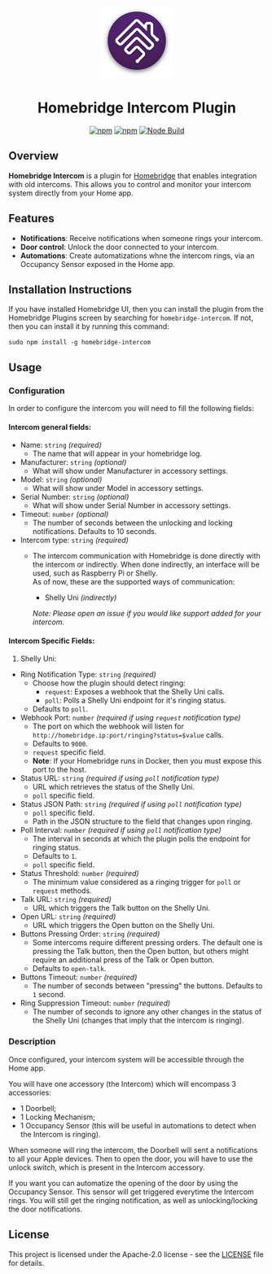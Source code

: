 <p align="center">
  <a href="https://homebridge.io"><img src="https://raw.githubusercontent.com/homebridge/branding/latest/logos/homebridge-color-round-stylized.png" height="140"></a>
</p>

<span align="center">

# Homebridge Intercom Plugin

[![npm](https://badgen.net/npm/v/homebridge-intercom)](https://www.npmjs.com/package/homebridge-intercom)
[![npm](https://badgen.net/npm/dt/homebridge-intercom?label=downloads)](https://www.npmjs.com/package/homebridge-intercom)
<a href="https://github.com/denisgabriel5/homebridge-intercom/actions/workflows/build.yml"><img title="Node Build" src="https://github.com/denisgabriel5/homebridge-intercom/actions/workflows/build.yml/badge.svg"></a>

</span>

## Overview

**Homebridge Intercom** is a plugin for [Homebridge](https://github.com/homebridge/homebridge) that enables integration with old intercoms. This allows you to control and monitor your intercom system directly from your Home app.

## Features

* **Notifications**: Receive notifications when someone rings your intercom.
* **Door control**: Unlock the door connected to your intercom.
* **Automations**: Create automatizations whne the intercom rings, via an Occupancy Sensor exposed in the Home app.

## Installation Instructions

If you have installed Homebridge UI, then you can install the plugin from the Homebridge Plugins screen by searching for `homebridge-intercom`. If not, then you can install it by running this command:

```
sudo npm install -g homebridge-intercom
```

## Usage

### Configuration

In order to configure the intercom you will need to fill the following fields:

#### Intercom general fields:

- Name: `string` _(required)_
    - The name that will appear in your homebridge log.
- Manufacturer: `string` _(optional)_
    - What will show under Manufacturer in accessory settings.
- Model: `string` _(optional)_
    - What will show under Model in accessory settings.
- Serial Number: `string` _(optional)_
    - What will show under Serial Number in accessory settings.
- Timeout: `number` _(optional)_
    - The number of seconds between the unlocking and locking notifications. Defaults to 10 seconds.
- Intercom type: `string` _(required)_
    - The intercom communication with Homebridge is done directly with the intercom or indirectly. When done indirectly, an interface will be used, such as Raspberry Pi or Shelly.  
    As of now, these are the supported ways of communication:
        - Shelly Uni _(indirectly)_

        _Note: Please open an issue if you would like support added for your intercom._

#### Intercom Specific Fields:

1. Shelly Uni:

- Ring Notification Type: `string` _(required)_
  - Choose how the plugin should detect ringing:
    - `request`: Exposes a webhook that the Shelly Uni calls.
    - `poll`: Polls a Shelly Uni endpoint for it's ringing status.
  - Defaults to `poll`.
- Webhook Port: `number` _(required if using `request` notification type)_
  - The port on which the webhook will listen for `http://homebridge.ip:port/ringing?status=$value` calls.
  - Defaults to `9000`.
  - `request` specific field.
  - **Note**: If your Homebridge runs in Docker, then you must expose this port to the host.
- Status URL: `string` _(required if using `poll` notification type)_
  - URL which retrieves the status of the Shelly Uni.
  - `poll` specific field.
- Status JSON Path: `string` _(required if using `poll` notification type)_
  - `poll` specific field.
  - Path in the JSON structure to the field that changes upon ringing.
- Poll Interval: `number` _(required if using `poll` notification type)_
  - The interval in seconds at which the plugin polls the endpoint for ringing status.
  - Defaults to `1`.
  - `poll` specific field.
- Status Threshold: `number` _(required)_
  - The minimum value considered as a ringing trigger for `poll` or `request` methods.
- Talk URL: `string` _(required)_
  - URL which triggers the Talk button on the Shelly Uni.
- Open URL: `string` _(required)_
  - URL which triggers the Open button on the Shelly Uni.
- Buttons Pressing Order: `string` _(required)_
  - Some intercoms require different pressing orders. The default one is pressing the Talk button, then the Open button, but others might require an additional press of the Talk or Open button.
  - Defaults to `open-talk`.
- Buttons Timeout: `number` _(required)_
  - The number of seconds between "pressing" the buttons. Defaults to `1` second.
- Ring Suppression Timeout: `number` _(required)_
  - The number of seconds to ignore any other changes in the status of the Shelly Uni (changes that imply that the intercom is ringing).

### Description

Once configured, your intercom system will be accessible through the Home app. 

You will have one accessory (the Intercom) which will encompass 3 accessories:
- 1 Doorbell;
- 1 Locking Mechanism;
- 1 Occupancy Sensor (this will be useful in automations to detect when the Intercom is ringing).

When someone will ring the intercom, the Doorbell will sent a notifications to all your Apple devices. Then to open the door, you will have to use the unlock switch, which is present in the Intercom accessory.

If you want you can automatize the opening of the door by using the Occupancy Sensor. This sensor will get triggered everytime the Intercom rings. You will still get the ringing notification, as well as unlocking/locking the door notifications.

## License

This project is licensed under the Apache-2.0 license - see the [LICENSE](LICENSE) file for details.
